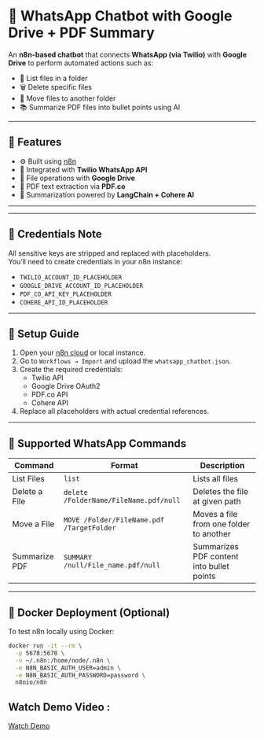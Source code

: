 # 💬 WhatsApp Chatbot with Google Drive + PDF Summary

An **n8n-based chatbot** that connects **WhatsApp (via Twilio)** with **Google Drive** to perform automated actions such as:

- 📄 List files in a folder  
- 🗑 Delete specific files  
- 📂 Move files to another folder  
- 📚 Summarize PDF files into bullet points using AI

---

## 🚀 Features

- ⚙️ Built using [n8n](https://n8n.io/)
- 💬 Integrated with **Twilio WhatsApp API**
- 📁 File operations with **Google Drive**
- 📑 PDF text extraction via **PDF.co**
- 🧠 Summarization powered by **LangChain + Cohere AI**

---

---

## 🔐 Credentials Note

All sensitive keys are stripped and replaced with placeholders.  
You’ll need to create credentials in your n8n instance:

- `TWILIO_ACCOUNT_ID_PLACEHOLDER`
- `GOOGLE_DRIVE_ACCOUNT_ID_PLACEHOLDER`
- `PDF_CO_API_KEY_PLACEHOLDER`
- `COHERE_API_ID_PLACEHOLDER`

---

## 🔧 Setup Guide

1. Open your [n8n cloud](https://cloud.n8n.io) or local instance.
2. Go to `Workflows → Import` and upload the `whatsapp_chatbot.json`.
3. Create the required credentials:
   - Twilio API
   - Google Drive OAuth2
   - PDF.co API
   - Cohere API
4. Replace all placeholders with actual credential references.

---

## 💬 Supported WhatsApp Commands

| Command          | Format                                                | Description                                 |
|------------------|-------------------------------------------------------|---------------------------------------------|
| List Files       | `list `                                               | Lists all files                             |
| Delete a File    | `delete /FolderName/FileName.pdf/null`                | Deletes the file at given path              |
| Move a File      | `MOVE /Folder/FileName.pdf /TargetFolder`             | Moves a file from one folder to another     |
| Summarize PDF    | `SUMMARY /null/File_name.pdf/null`                    | Summarizes PDF content into bullet points   |

---

## 🐳 Docker Deployment (Optional)

To test n8n locally using Docker:

```bash
docker run -it --rm \
  -p 5678:5678 \
  -v ~/.n8n:/home/node/.n8n \
  -e N8N_BASIC_AUTH_USER=admin \
  -e N8N_BASIC_AUTH_PASSWORD=password \
  n8nio/n8n
```
## Watch Demo Video :
[Watch Demo](https://youtu.be/Pvz6HTVCSXE)
